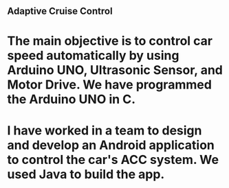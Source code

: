 ## Adaptive Cruise Control
# The main objective is to control car speed automatically by using Arduino UNO, Ultrasonic Sensor, and Motor Drive. We have programmed the Arduino UNO in C.
# I have worked in a team to design and develop an Android application to control the car's ACC system. We used Java to build the app.
